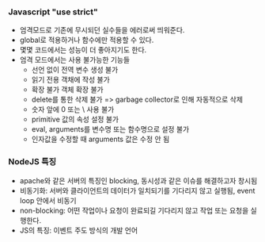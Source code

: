 ### Javascript "use strict"

- 엄격모드로 기존에 무시되던 실수들을 에러로써 띄워준다.
- global로 적용하거나 함수에만 적용할 수 있다.
- 몇몇 코드에서는 성능이 더 좋아지기도 한다.
- 엄격 모드에서는 사용 불가능한 기능들
  - 선언 없이 전역 변수 생성 불가
  - 읽기 전용 객채에 작성 불가
  - 확장 불가 객체 확장 불가
  - delete를 통한 삭제 불가 => garbage collector로 인해 자동적으로 삭제
  - 숫자 앞에 0 또는 \ 사용 불가
  - primitive 값의 속성 설정 불가
  - eval, arguments를 변수명 또는 함수명으로 설정 불가
  - 인자값을 수정할 때 arguments 값은 수정 안 됨

### NodeJS 특징

- apache와 같은 서버의 특징인 blocking, 동시성과 같은 이슈를 해결하고자 창시됨
- 비동기화: 서버와 클라이언트의 데이터가 일치되기를 기다리지 않고 실행됨, event loop 안에서 비동기
- non-blocking: 어떤 작업이나 요청이 완료되길 기다리지 않고 작업 또는 요청을 실행한다.
- JS의 특징: 이벤트 주도 방식의 개발 언어
